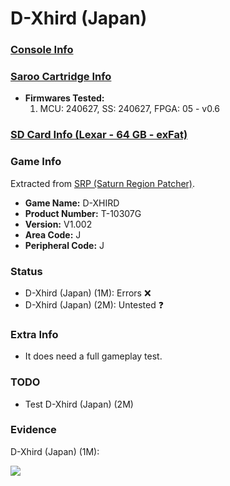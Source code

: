 # D-Xhird (Japan)

### [Console Info](../../../../Info/Consoles/VA13/README.md)

### [Saroo Cartridge Info](../../../../Info/Cartridges/RetroGameParadiseStore/1.32F/README.md)

- <b>Firmwares Tested:</b>
  1. MCU: 240627, SS: 240627, FPGA: 05 - v0.6

### [SD Card Info (Lexar - 64 GB - exFat)](../../../../Info/SdCards/Lexar/64GB/exfat/README.md)

### Game Info

Extracted from [SRP (Saturn Region Patcher)](https://segaxtreme.net/resources/saturn-region-patcher.81/download).

- <b>Game Name:</b> D-XHIRD
- <b>Product Number:</b> T-10307G
- <b>Version:</b> V1.002
- <b>Area Code:</b> J
- <b>Peripheral Code:</b> J

### Status

- D-Xhird (Japan) (1M): Errors :x:
- D-Xhird (Japan) (2M): Untested :question:

### Extra Info

- It does need a full gameplay test.

### TODO

- Test D-Xhird (Japan) (2M)

### Evidence

D-Xhird (Japan) (1M):

[![](https://img.youtube.com/vi/poNO1jKNWws/0.jpg)](https://www.youtube.com/watch?v=poNO1jKNWws)
